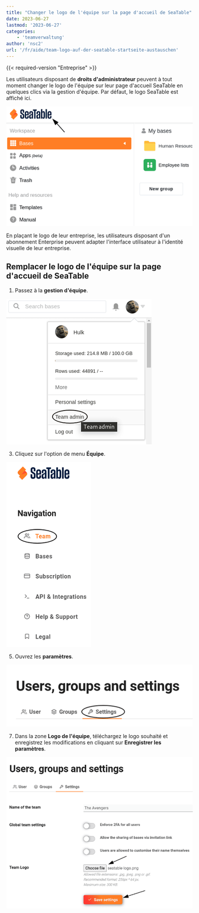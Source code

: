 ```yaml
---
title: "Changer le logo de l'équipe sur la page d'accueil de SeaTable"
date: 2023-06-27
lastmod: '2023-06-27'
categories:
    - 'teamverwaltung'
author: 'nsc2'
url: '/fr/aide/team-logo-auf-der-seatable-startseite-austauschen'
---
```


{{< required-version "Entreprise" >}}

Les utilisateurs disposant de **droits d'administrateur** peuvent à tout moment changer le logo de l'équipe sur leur page d'accueil SeaTable en quelques clics via la gestion d'équipe. Par défaut, le logo SeaTable est affiché ici.

![Le logo de l'équipe sur la page d'accueil](images/team-logo-seatable.png)

En plaçant le logo de leur entreprise, les utilisateurs disposant d'un abonnement Enterprise peuvent adapter l'interface utilisateur à l'identité visuelle de leur entreprise.

## Remplacer le logo de l'équipe sur la page d'accueil de SeaTable

1. Passez à la **gestion d'équipe**.

![Passez à la gestion d'équipe](images/open-team-admin.png)

3. Cliquez sur l'option de menu **Équipe**.

![Cliquez sur l'option de menu Équipe](images/open-team-section.png)

5. Ouvrez les **paramètres**.

![Ouvrir les préférences](images/open-settings.png)

7. Dans la zone **Logo de l'équipe**, téléchargez le logo souhaité et enregistrez les modifications en cliquant sur **Enregistrer les paramètres**.

![Téléchargez le logo de votre équipe et enregistrez les modifications.](images/upload-team-logo.png)
